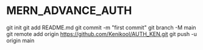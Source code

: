 # MERN_ADVANCE_AUTH

git init
git add README.md
git commit -m "first commit"
git branch -M main
git remote add origin https://github.com/Kenikool/AUTH_KEN.git
git push -u origin main
